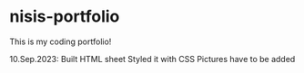 # nisis-portfolio
This is my coding portfolio!

10.Sep.2023: Built HTML sheet
             Styled it with CSS
             Pictures have to be added
